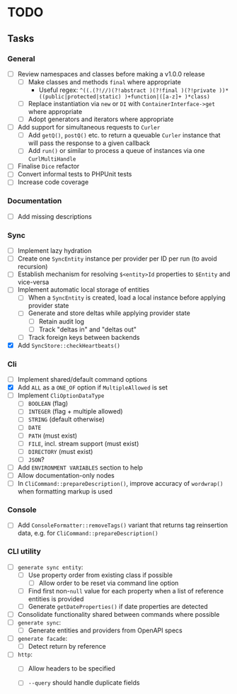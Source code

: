 # TODO

## Tasks

### General
- [ ] Review namespaces and classes before making a v1.0.0 release
  - [ ] Make classes and methods `final` where appropriate
    - Useful regex: `^((.(?!//)(?!abstract )(?!final )(?!private ))*((public|protected|static) )+function|([a-z]+ )*class)`
  - [ ] Replace instantiation via `new` or `DI` with `ContainerInterface->get` where appropriate
  - [ ] Adopt generators and iterators where appropriate
- [ ] Add support for simultaneous requests to `Curler`
  - [ ] Add `getQ()`, `postQ()` etc. to return a queuable `Curler` instance that will pass the response to a given callback
  - [ ] Add `run()` or similar to process a queue of instances via one `CurlMultiHandle`
- [ ] Finalise `Dice` refactor
- [ ] Convert informal tests to PHPUnit tests
- [ ] Increase code coverage

### Documentation
- [ ] Add missing descriptions

### Sync
- [ ] Implement lazy hydration
- [ ] Create one `SyncEntity` instance per provider per ID per run (to avoid recursion)
- [ ] Establish mechanism for resolving `$<entity>Id` properties to `$Entity` and vice-versa
- [ ] Implement automatic local storage of entities
  - [ ] When a `SyncEntity` is created, load a local instance before applying provider state
  - [ ] Generate and store deltas while applying provider state
    - [ ] Retain audit log
    - [ ] Track "deltas in" and "deltas out"
  - [ ] Track foreign keys between backends
- [x] Add `SyncStore::checkHeartbeats()`

### Cli
- [ ] Implement shared/default command options
- [x] Add `ALL` as a `ONE_OF` option if `MultipleAllowed` is set
- [ ] Implement `CliOptionDataType`
  - [ ] `BOOLEAN` (flag)
  - [ ] `INTEGER` (flag + multiple allowed)
  - [ ] `STRING` (default otherwise)
  - [ ] `DATE`
  - [ ] `PATH` (must exist)
  - [ ] `FILE`, incl. stream support (must exist)
  - [ ] `DIRECTORY` (must exist)
  - [ ] `JSON`?
- [ ] Add `ENVIRONMENT VARIABLES` section to help
- [ ] Allow documentation-only nodes
- [ ] In `CliCommand::prepareDescription()`, improve accuracy of `wordwrap()` when formatting markup is used

### Console
- [ ] Add `ConsoleFormatter::removeTags()` variant that returns tag reinsertion data, e.g. for `CliCommand::prepareDescription()`

### CLI utility
- [ ] `generate sync entity`:
  - [ ] Use property order from existing class if possible
    - [ ] Allow order to be reset via command line option
  - [ ] Find first non-`null` value for each property when a list of reference entities is provided
  - [ ] Generate `getDateProperties()` if date properties are detected
- [ ] Consolidate functionality shared between commands where possible
- [ ] `generate sync`:
  - [ ] Generate entities and providers from OpenAPI specs
- [ ] `generate facade`:
  - [ ] Detect return by reference
- [ ] `http`:
  - [ ] Allow headers to be specified
  - [ ] `--query` should handle duplicate fields

